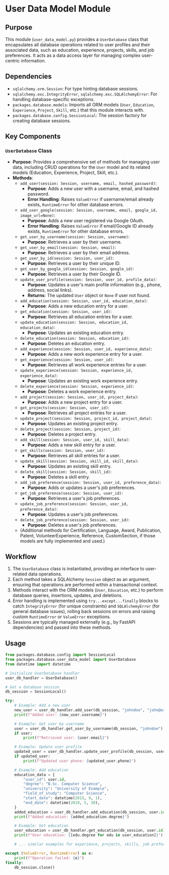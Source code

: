 # User Data Model Module

## Purpose
This module (`user_data_model.py`) provides a `UserDatabase` class that encapsulates all database operations related to user profiles and their associated data, such as education, experience, projects, skills, and job preferences. It acts as a data access layer for managing complex user-centric information.

## Dependencies
- `sqlalchemy.orm.Session`: For type hinting database sessions.
- `sqlalchemy.exc.IntegrityError`, `sqlalchemy.exc.SQLAlchemyError`: For handling database-specific exceptions.
- `packages.database.models`: Imports all ORM models (`User`, `Education`, `Experience`, `Project`, `Skill`, etc.) that this module interacts with.
- `packages.database.config.SessionLocal`: The session factory for creating database sessions.

## Key Components

### `UserDatabase` Class
- **Purpose**: Provides a comprehensive set of methods for managing user data, including CRUD operations for the `User` model and its related models (Education, Experience, Project, Skill, etc.).
- **Methods**:
  - `add_user(session: Session, username, email, hashed_password)`:
    - **Purpose**: Adds a new user with a username, email, and hashed password.
    - **Error Handling**: Raises `ValueError` if username/email already exists, `RuntimeError` for other database errors.
  - `add_user_google(session: Session, username, email, google_id, image_url=None)`:
    - **Purpose**: Adds a new user registered via Google OAuth.
    - **Error Handling**: Raises `ValueError` if email/Google ID already exists, `RuntimeError` for other database errors.
  - `get_user_by_username(session: Session, username)`:
    - **Purpose**: Retrieves a user by their username.
  - `get_user_by_email(session: Session, email)`:
    - **Purpose**: Retrieves a user by their email address.
  - `get_user_by_id(session: Session, user_id)`:
    - **Purpose**: Retrieves a user by their unique ID.
  - `get_user_by_google_id(session: Session, google_id)`:
    - **Purpose**: Retrieves a user by their Google ID.
  - `update_user_profile(session: Session, user_id, profile_data)`:
    - **Purpose**: Updates a user's main profile information (e.g., phone, address, social links).
    - **Returns**: The updated `User` object or `None` if user not found.
  - `add_education(session: Session, user_id, education_data)`:
    - **Purpose**: Adds a new education entry for a user.
  - `get_education(session: Session, user_id)`:
    - **Purpose**: Retrieves all education entries for a user.
  - `update_education(session: Session, education_id, education_data)`:
    - **Purpose**: Updates an existing education entry.
  - `delete_education(session: Session, education_id)`:
    - **Purpose**: Deletes an education entry.
  - `add_experience(session: Session, user_id, experience_data)`:
    - **Purpose**: Adds a new work experience entry for a user.
  - `get_experience(session: Session, user_id)`:
    - **Purpose**: Retrieves all work experience entries for a user.
  - `update_experience(session: Session, experience_id, experience_data)`:
    - **Purpose**: Updates an existing work experience entry.
  - `delete_experience(session: Session, experience_id)`:
    - **Purpose**: Deletes a work experience entry.
  - `add_project(session: Session, user_id, project_data)`:
    - **Purpose**: Adds a new project entry for a user.
  - `get_projects(session: Session, user_id)`:
    - **Purpose**: Retrieves all project entries for a user.
  - `update_project(session: Session, project_id, project_data)`:
    - **Purpose**: Updates an existing project entry.
  - `delete_project(session: Session, project_id)`:
    - **Purpose**: Deletes a project entry.
  - `add_skill(session: Session, user_id, skill_data)`:
    - **Purpose**: Adds a new skill entry for a user.
  - `get_skills(session: Session, user_id)`:
    - **Purpose**: Retrieves all skill entries for a user.
  - `update_skill(session: Session, skill_id, skill_data)`:
    - **Purpose**: Updates an existing skill entry.
  - `delete_skill(session: Session, skill_id)`:
    - **Purpose**: Deletes a skill entry.
  - `add_job_preference(session: Session, user_id, preference_data)`:
    - **Purpose**: Adds or updates a user's job preferences.
  - `get_job_preference(session: Session, user_id)`:
    - **Purpose**: Retrieves a user's job preferences.
  - `update_job_preference(session: Session, user_id, preference_data)`:
    - **Purpose**: Updates a user's job preferences.
  - `delete_job_preference(session: Session, user_id)`:
    - **Purpose**: Deletes a user's job preferences.
  - (Additional methods for Certification, Language, Award, Publication, Patent, VolunteerExperience, Reference, CustomSection, if those models are fully implemented and used.)

## Workflow
1. The `UserDatabase` class is instantiated, providing an interface to user-related data operations.
2. Each method takes a SQLAlchemy `Session` object as an argument, ensuring that operations are performed within a transactional context.
3. Methods interact with the ORM models (`User`, `Education`, etc.) to perform database queries, insertions, updates, and deletions.
4. Error handling is implemented using `try...except...finally` blocks to catch `IntegrityError` (for unique constraints) and `SQLAlchemyError` (for general database issues), rolling back sessions on errors and raising custom `RuntimeError` or `ValueError` exceptions.
5. Sessions are typically managed externally (e.g., by FastAPI dependencies) and passed into these methods.

## Usage
```python
from packages.database.config import SessionLocal
from packages.database.user_data_model import UserDatabase
from datetime import datetime

# Initialize UserDatabase handler
user_db_handler = UserDatabase()

# Get a database session
db_session = SessionLocal()

try:
    # Example: Add a new user
    new_user = user_db_handler.add_user(db_session, "johndoe", "john@example.com", "hashed_password_here")
    print(f"Added user: {new_user.username}")

    # Example: Get user by username
    user = user_db_handler.get_user_by_username(db_session, "johndoe")
    if user:
        print(f"Retrieved user: {user.email}")

    # Example: Update user profile
    updated_user = user_db_handler.update_user_profile(db_session, user.id, {"phone": "123-456-7890"})
    if updated_user:
        print(f"Updated user phone: {updated_user.phone}")

    # Example: Add education
    education_data = {
        "user_id": user.id,
        "degree": "B.Sc. Computer Science",
        "university": "University of Example",
        "field_of_study": "Computer Science",
        "start_date": datetime(2015, 9, 1),
        "end_date": datetime(2019, 5, 30),
    }
    added_education = user_db_handler.add_education(db_session, user.id, education_data)
    print(f"Added education: {added_education.degree}")

    # Example: Get education
    user_education = user_db_handler.get_education(db_session, user.id)
    print(f"User education: {[edu.degree for edu in user_education]}")

    # ... similar examples for experience, projects, skills, job preferences

except (ValueError, RuntimeError) as e:
    print(f"Operation failed: {e}")
finally:
    db_session.close()
```